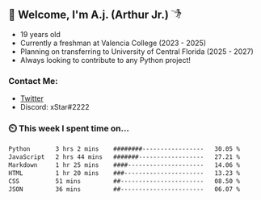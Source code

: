## 👋 Welcome, I'm A.j. (Arthur Jr.)    <img src="./assets/funny-dance.gif" height="20" width="20">


- 19 years old
- Currently a freshman at Valencia  College (2023 - 2025)
- Planning on transferring  to University of Central Florida (2025 - 2027)
- Always looking to contribute to any Python project!


### Contact Me:
- [Twitter](https://twitter.com/xStar2222)
- Discord: xStar#2222


### ⏲️ This week I spent time on...
<!--START_SECTION:waka-->

```text
Python       3 hrs 2 mins    ########-----------------   30.05 %
JavaScript   2 hrs 44 mins   #######------------------   27.21 %
Markdown     1 hr 25 mins    ####---------------------   14.06 %
HTML         1 hr 20 mins    ###----------------------   13.23 %
CSS          51 mins         ##-----------------------   08.50 %
JSON         36 mins         ##-----------------------   06.07 %
```

<!--END_SECTION:waka-->

